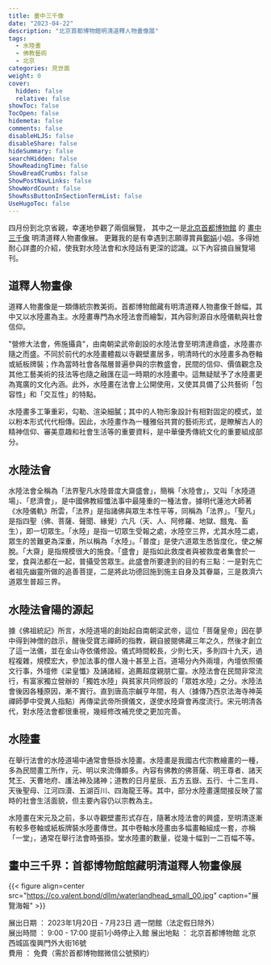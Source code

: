 ```yaml
---
title: 畫中三千像
date: "2023-04-22"
description: "北京首都博物館明清道釋人物畫像展"
tags:
  - 水陸畫
  - 佛教藝術
  - 北京
categories: 見世面
weight: 0
cover:
  hidden: false
  relative: false
showToc: false
TocOpen: false
hidemeta: false
comments: false
disableHLJS: false
disableShare: false
hideSummary: false
searchHidden: false
ShowReadingTime: false
ShowBreadCrumbs: false
ShowPostNavLinks: false
ShowWordCount: false
ShowRssButtonInSectionTermList: false
UseHugoToc: false
---
```


四月份到北京省親，幸運地參觀了兩個展覽， 其中之一是[北京首都博物館]() 的 [畫中三千像]() 明清道釋人物畫像展。 更難我的是有幸遇到志願導賞員[鄭娟]()小姐。多得她耐心詳盡的介紹，使我對水陸法會和水陸話有更深的認識。以下內容摘自展覽場刊。


## 道釋人物畫像

道釋人物畫像是一類傳統宗教美術。首都博物館藏有明清道釋人物畫像千餘幅，其中又以水陸畫為主。水陸畫專門為水陸法會而繪製，其內容則源自水陸儀軌與社會信仰。

"營修大法會，佈施攝貪"，由南朝梁武帝創設的水陸法會至明清達鼎盛，水陸畫亦隨之而盛。不同於前代的水陸畫體裁以寺觀壁畫居多，明清時代的水陸畫多為卷軸或紙板牌裝；作為當時社會各階層普遍參與的宗教盛會，民間的信仰、價值觀念及其他工藝美術的技法等也隨之融匯在這一時期的水陸畫中。這無疑賦予了水陸畫更為寬廣的文化內涵。此外，水陸畫在法會上公開使用，又使其具備了公共藝術「包容性」和「交互性」的特點。

水陸畫多工筆重彩，勾勒、渲染細膩；其中的人物形象設計有相對固定的模式，並以粉本形式代代相傳。因此，水陸畫作為一種雅俗共賞的藝術形式，是瞭解古人的精神信仰、審美意趣和社會生活等的重要資料，是中華優秀傳統文化的重要組成部分。

## 水陸法會

水陸法會全稱為「法界聖凡水陸普度大齋盛會」，簡稱「水陸會」，又叫「水陸道場」、「悲濟會」，是中國佛教經懺法事中最隆重的一種法會。據明代蓮池大師著《水陸儀軌》所雲，「法界」是指諸佛與眾生本性平等，同稱為「法界」。「聖凡」是指四聖（佛、菩薩、聲聞、緣覺）六凡（天、人、阿修羅、地獄、餓鬼、畜生），即一切眾生。「水陸」是指一切眾生受報之處，水陸空三界，尤其水陸二處，眾生的苦難更為深重，所以稱為「水陸」。「普度」是使六道眾生悉皆度化，使之解脫。「大齋」是指規模很大的施食。「盛會」是指如此救度者與被救度者集會於一堂，食與法都在一起，普攝受苦眾生。此盛會所要達到的目的有三點：一是對先亡者祖先幽靈所做的追善菩提，二是將此功德回施到施主自身及其眷屬，三是救濟六道眾生普超三界。

## 水陸法會陽的源起

據《佛祖統記》所言，水陸道場的創始起自南朝梁武帝，這位「菩薩皇帝」因在夢中得到神僧的啟示，醒後受寶志禪師的指教，親自披閱佛藏三年之久，然後才創立了這一法儀，並在金山寺依儀修設。儀式時間較長，少則七天，多則四十九天，過程複雜，規模宏大，參加法事的僧人幾十甚至上百。道場分內外兩壇，內壇依照儀文行事，外壇修《梁皇懺》及誦諸經，追薦超度親朋亡靈。水陸法會在民間非常流行，有富家獨立營辦的「獨姓水陸」與貧家共同修設的「眾姓水陸」之分。水陸法會後因各種原因，漸不實行。直到唐高宗鹹亨年間，有人（據傳乃西京法海寺神英禪師夢中受異人指點）再傳梁武帝所撰儀文，遂使水陸齋會再度流行。宋元明清各代，對水陸法會都很重視，幾經修改補充使之更加完善。

## 水陸畫

在舉行法會的水陸道場中通常會懸掛水陸畫。水陸畫是我國古代宗教繪畫的一種，多為民間畫工所作，元、明以來流傳頗多。內容有佛教的佛菩薩、明王尊者、諸天梵王、天曹地府、護法神及諸神；道教的日月星辰、五方五嶽、五行、十二生肖、天後聖母、江河四瀆、五湖百川、四海龍王等。其中，部分水陸畫還間接反映了當時的社會生活面貌，但主要內容仍以宗教為主。

水陸畫在宋元及之前，多以寺觀壁畫形式存在，隨著水陸法會的興盛，至明清逐漸有較多卷軸或紙板牌裝水陸畫傳世。其中卷軸水陸畫由多幅畫軸組成一套，亦稱「一堂」，通常在舉行法會時張掛。堂水陸畫的數量，從幾十幅到一二百幅不等。


## 畫中三千界：首都博物館館藏明清道釋人物畫像展


{{< figure align=center src="https://co.valent.bond/dllm/waterlandhead_small_00.jpg" caption="展覽海報" >}}

展出日期 ： 2023年1月20日 - 7月23日 週一閉館（法定假日除外）  
展出時間 ： 9:00 - 17:00 提前1小時停止入館 
展出地點 ： 北京首都博物館 北京西城區復興門外大街16號  
費用    ： 免費（需於首都博物館微信公號預約） 

